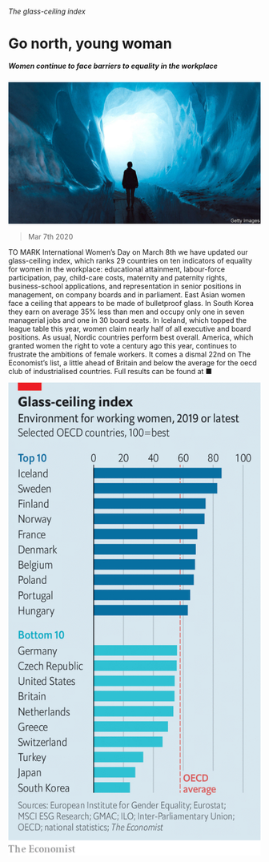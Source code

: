 ###### The glass-ceiling index

# Go north, young woman 

##### Women continue to face barriers to equality in the workplace 

![image](images/20200307_WBP502.jpg) 

> Mar 7th 2020 

TO MARK International Women’s Day on March 8th we have updated our glass-ceiling index, which ranks 29 countries on ten indicators of equality for women in the workplace: educational attainment, labour-force participation, pay, child-care costs, maternity and paternity rights, business-school applications, and representation in senior positions in management, on company boards and in parliament. East Asian women face a ceiling that appears to be made of bulletproof glass. In South Korea they earn on average 35% less than men and occupy only one in seven managerial jobs and one in 30 board seats. In Iceland, which topped the league table this year, women claim nearly half of all executive and board positions. As usual, Nordic countries perform best overall. America, which granted women the right to vote a century ago this year, continues to frustrate the ambitions of female workers. It comes a dismal 22nd on The Economist’s list, a little ahead of Britain and below the average for the oecd club of industrialised countries. Full results can be found at ■


![image](images/20200307_WBC548.png) 


